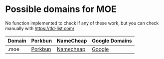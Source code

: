 # Possible domains for MOE

No function implemented to check if any of these work, but you can check manually with https://tld-list.com/

| Domain | Porkbun | NameCheap | Google Domains |
|---|---|---|---|
| .moe | [Porkbun](https://porkbun.com/checkout/search?prb=e814663da1&tlds=&idnLanguage=&search=search&q=.moe) | [Namecheap](https://www.namecheap.com/domains/registration/results/?domain=.moe) | [Google](https://domains.google.com/registrar/search?searchTerm=.moe) |
